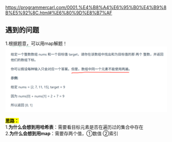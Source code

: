 https://programmercarl.com/0001.%E4%B8%A4%E6%95%B0%E4%B9%8B%E5%92%8C.html#%E6%80%9D%E8%B7%AF

## 遇到的问题
1.根据题意，可以用map解题！
![img_9.png](img_9.png)

<mark>**思路：**</mark>  
1.**为什么会想到用哈希表**：需要看目标元素是否在遍历过的集合中存在  
2.**为什么会想到用map**：需要存两个值，①数值 ②索引

